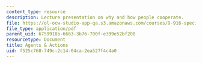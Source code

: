 ```yaml
---
content_type: resource
description: Lecture presentation on why and how people cooperate.
file: https://ol-ocw-studio-app-qa.s3.amazonaws.com/courses/9-916-special-topics-social-animals-fall-2009/f525c768749c2c1404ca2ea527f4c4a0_MIT9_916F09_lec05.pdf
file_type: application/pdf
parent_uid: 6759918b-6663-3b76-700f-e399e52bf208
resourcetype: Document
title: Agents & Actions
uid: f525c768-749c-2c14-04ca-2ea527f4c4a0
---
```

